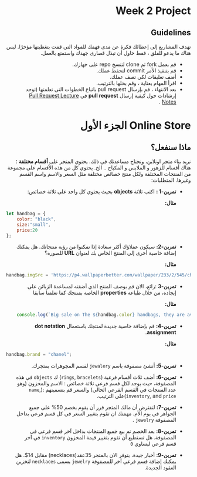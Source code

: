 <div dir="rtl">

# Week 2  Project

## Guidelines
تهدف المشاريع إلى إعطائك فكرة عن مدى فهمك للمواد التي قمت بتغطيتها مؤخرًا.
ليس هناك ما يدعو للقلق ، فقط حاول أن تبذل قصارى جهدك واستمتع بالعمل.

- قم بعمل fork ثم clone لتنسخ repo على جهازك.  
- قم بتنفيذ الأمر commit لتحفظ عملك.
- أضف تعليقات لكي تصف عملك.
- اقرأ المهام بعناية ، وقم بحلها بالترتيب.
- بعد الانتهاء ، قم بإرسال pull request باتباع الخطوات التي تعلمتها (توجد إرشادات حول كيفية إرسال **pull request** في [Pull Request Lecture Notes](https://learn.makeen.ps/courses/take/introduction-to-javascript/multimedia/12105625-day-3-pull-requests-lecture-notes)
.
 
# Online Store الجزء الأول 
## ماذا سنفعل؟
نريد بناء متجر اونلاين، ونحتاج مساعدتك في ذلك.
يحتوي المتجر على **أقسام مختلفة** ؛ هناك أقسام للزهور و الملابس و المكياج .. الخ. يحتوي كل من هذه الاٌقسام على مجموعة من المنتجات المختلفة ولكل منتج خصائص مختلفة مثل السعر والاسم واسم القسم وغيرها.
المتطلبات:

* **تمرين-1 :** اكتب ثلاثة **objects** بحيث يحتوي كل واحد على ثلاثة خصائص:

    **مثال:**
</div>

```javascript
let handbag = {
	color: "black",
	size:"small",
	price:20
};
```
<div dir="rtl">

* **تمرين-2:**  سيكون عملاؤك أكثر سعادة إذا تمكنوا من رؤية منتجاتك. هل يمكنك إضافة خاصية أخرى إلى المنتج الخاص بك لعنوان **URL** للصورة؟

    **مثال:**
</div>

```javascript
handbag.imgSrc = 'https://p4.wallpaperbetter.com/wallpaper/233/2/545/church-cross-holy-city-jerusalem-wallpaper-preview.jpg';
```
<div dir="rtl">

* **تمرين-3** :رائع، الان قم بوصف المنتج الذي أضفته لمساعدة الزبائن على إيجاده، من خلال طباعة **properties** الخاصة بمنتجك كما تعلمنا سابقا

    **مثال:**
</div>

```javascript
	console.log(`Big sale on The ${handbag.color} handbags, they are available now just for ${handbag['price']}$`);
```
<div dir="rtl">

* **تمرين-4:** قم بإضافة خاصية جديدة لمنتجك باستعمال **dot notation assignment**.

    **مثال:**
</div>

```javascript
handbag.brand = "chanel";
```
<div dir="rtl">

* **تمرين-5:** أنشئ مصفوفة باسم `jewalery` لقسم المجوهرات بمتجرك.

* **تمرين-6:** أضف ثلاث أقسام فرعية (`rings`, `bracelets`) ك `objects` في هذه المصفوفة، حيث يوجد لكل قسم فرعي ثلاثة خصائص : الاسم والمخزون (وهو عدد المنتجات في القسم الفرعي الحالي) والسعر
قم بتسميتهم :(`name`, `inventory`, and `price`)على الترتيب.
* **تمرين-7:** لنفترض أن مالك المتجر قرر أن يقوم بخصم 50% على جميع الجواهر في يوم الأم.
مهمتك ان تقوم بتغيير السعر في كل قسم فرعي بداخل المصفوفة `jewelry` .

* **تمرين-8:** بعد الخصم تم بيع جميع المنتجات بداخل آخر قسم فرعي في المصفوفة.
هل تستطيع أن تقوم بتغيير قيمة المخزون `inventory` في آخر قسم فرعي ليساوي `0`

* **تمرين-9:** أخبار جيدة، يتوفر الان بالمتجر 35عقد(necklaces) مقابل 14$. 
هل يمكنك إضافة قسم فرعي آخر للمصفوفة `jewelry`  يسمى `necklaces` لتخزين العقود الجديدة.



</div>
